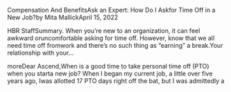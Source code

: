 Compensation And BenefitsAsk an Expert: How Do I Askfor Time Off in a New Job?by Mita MallickApril 15, 2022

HBR StaffSummary. When you’re new to an organization, it can feel awkward oruncomfortable asking for time off. However, know that we all need time off fromwork and there’s no such thing as “earning” a break.Your relationship with your...

moreDear Ascend,When is a good time to take personal time off (PTO) when you starta new job? When I began my current job, a little over five years ago, Iwas allotted 17 PTO days right off the bat, but I was admittedly a